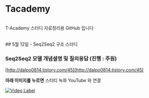 # Tacademy

<figure class="align-center">
  <img src="https://www.skplanet.com/img/upload/board/2014072410350495436349.png" alt="">
  <figcaption></figcaption>
</figure>

T-Academy 스터디 자료정리용 GitHub 입니다


<br>
## 5월 12일 - Seq2Seq2 구조 스터디

### **Seq2Seq2** 모델 개념셜명 및 질의응답 (진행 : 주원)

[http://dalpo0814.tistory.com/45](http://dalpo0814.tistory.com/45)


**아래 이미지를 누르면** 스터티 녹화 YouTube 와 연결
<!-- link tips : https://gist.github.com/ikaruce/29ddbedbdbb04f670ec7 -->

[![Video Label](https://raw.githubusercontent.com/YongBeomKim/Tacademy/master/data/20180512_rnn.jpg)](https://www.youtube.com/watch?v=EmvyEqJvrvw)






